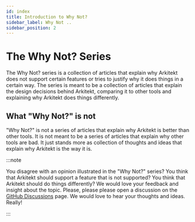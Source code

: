 ```yaml
---
id: index
title: Introduction to Why Not?
sidebar_label: Why Not ..
sidebar_position: 2
---
```


# The Why Not? Series

The Why Not? series is a collection of articles that explain why Arkitekt does not support certain features or tries to justify why it does things in a certain way. The series is meant to be a collection of articles that explain the design decisions behind Arkitekt, comparing it to other tools and explaining why Arkitekt does things differently.

## What "Why Not?" is not

"Why Not?" is not a series of articles that explain why Arkitekt is better than other tools. It is not meant to be a series of articles that explain why other tools are bad. It just stands more as collection of thoughts and ideas that explain why Arkitekt is the way it is.

:::note

You disagree with an opinion illustrated in the "Why Not?" series? You think that Arkitekt should support a feature that is not supported? You think that Arkitekt should do things differently? We would love your feedback and insight about the topic. Please, please please open a discussion on the [GitHub Discussions](https://github.com/orgs/arkitektio/discussions) page. We would love to hear your thoughts and ideas. Really!

:::
